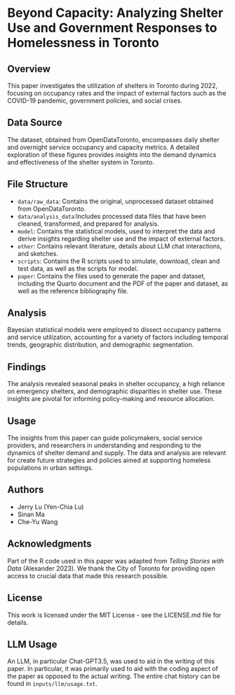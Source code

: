 # Beyond Capacity: Analyzing Shelter Use and Government Responses to Homelessness in Toronto

## Overview

This paper investigates the utilization of shelters in Toronto during 2022, focusing on occupancy rates and the impact of external factors such as the COVID-19 pandemic, government policies, and social crises.

## Data Source

The dataset, obtained from OpenDataToronto, encompasses daily shelter and overnight service occupancy and capacity metrics. A detailed exploration of these figures provides insights into the demand dynamics and effectiveness of the shelter system in Toronto.

## File Structure

- `data/raw_data`: Contains the original, unprocessed dataset obtained from OpenDataToronto.
- `data/analysis_data`:Includes processed data files that have been cleaned, transformed, and prepared for analysis.
-  `model`: Contains the statistical models, used to interpret the data and derive insights regarding shelter use and the impact of external factors.
-  `other`: Contains relevant literature, details about LLM chat interactions, and sketches.
-  `scripts`: Contains the R scripts used to simulate, download, clean and test data, as well as the scripts for model.
-  `paper`: Contains the files used to generate the paper and dataset, including the Quarto document and the PDF of the paper and dataset, as well as the reference bibliography file.

## Analysis

Bayesian statistical models were employed to dissect occupancy patterns and service utilization, accounting for a variety of factors including temporal trends, geographic distribution, and demographic segmentation.

## Findings

The analysis revealed seasonal peaks in shelter occupancy, a high reliance on emergency shelters, and demographic disparities in shelter use. These insights are pivotal for informing policy-making and resource allocation.

## Usage

The insights from this paper can guide policymakers, social service providers, and researchers in understanding and responding to the dynamics of shelter demand and supply. The data and analysis are relevant for create future strategies and policies aimed at supporting homeless populations in urban settings.

## Authors

- Jerry Lu (Yen-Chia Lu)
- Sinan Ma
- Che-Yu Wang

## Acknowledgments

Part of the R code used in this paper was adapted from *Telling Stories with Data* (Alexander 2023). We thank the City of Toronto for providing open access to crucial data that made this research possible.

## License

This work is licensed under the MIT License - see the LICENSE.md file for details.

## LLM Usage

An LLM, in particular Chat-GPT3.5, was used to aid in the writing of this paper. In particular, it was primarily used to aid with the coding aspect of the paper as opposed to the actual writing. The entire chat history can be found in `inputs/llm/usage.txt`.
